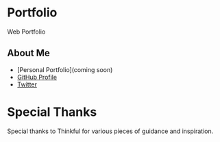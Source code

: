 # Portfolio
Web Portfolio

## About Me

* [Personal Portfolio](coming soon)
* [GitHub Profile](https://github.com/stephenengineer)
* [Twitter](https://twitter.com/StephenTchaou)

# Special Thanks

Special thanks to Thinkful for various pieces of guidance and inspiration.

